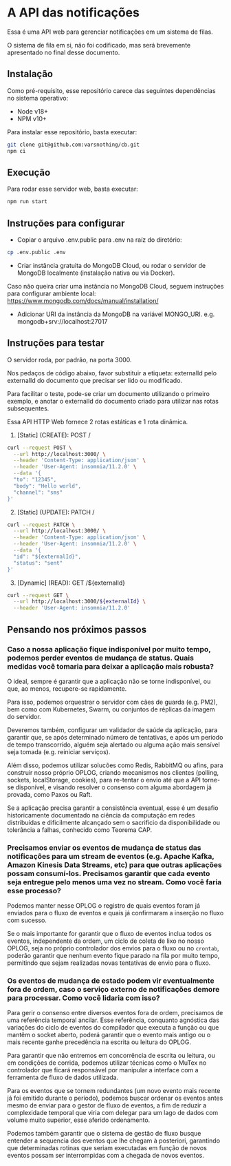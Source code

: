 # A API das notificações


Essa é uma API web para gerenciar notificações em um sistema de filas.

O sistema de fila em si, não foi codificado, mas será brevemente apresentado no final desse documento.

## Instalação

Como pré-requisito, esse repositório carece das seguintes dependências no sistema operativo:

- Node v18+
- NPM v10+

Para instalar esse repositório, basta executar:
```sh
git clone git@github.com:varsnothing/cb.git
npm ci
```

## Execução

Para rodar esse servidor web, basta executar:
```sh
npm run start
```


## Instruções para configurar

- Copiar o arquivo .env.public para .env na raíz do diretório:
```sh
cp .env.public .env
```

- Criar instância gratuita do MongoDB Cloud, ou rodar o servidor de MongoDB localmente (instalação nativa ou via Docker).

Caso não queira criar uma instância no MongoDB Cloud, seguem instruções para configurar ambiente local: https://www.mongodb.com/docs/manual/installation/


- Adicionar URI da instância da MongoDB na variável MONGO_URI.
e.g. mongodb+srv://localhost:27017


## Instruções para testar

O servidor roda, por padrão, na porta 3000.

Nos pedaços de código abaixo, favor substituir a etiqueta: externalId pelo externalId do documento que precisar ser lido ou modificado.

Para facilitar o teste, pode-se criar um documento utilizando o primeiro exemplo, e anotar o externalId do documento criado para utilizar nas rotas subsequentes.

Essa API HTTP Web fornece 2 rotas estáticas e 1 rota dinâmica.

1. [Static] (CREATE): POST /
```sh
curl --request POST \
  --url http://localhost:3000/ \
  --header 'Content-Type: application/json' \
  --header 'User-Agent: insomnia/11.2.0' \
  --data '{
  "to": "12345",
  "body": "Hello world",
  "channel": "sms"
}'
```

2. [Static] (UPDATE): PATCH /
```sh
curl --request PATCH \
  --url http://localhost:3000/ \
  --header 'Content-Type: application/json' \
  --header 'User-Agent: insomnia/11.2.0' \
  --data '{
  "id": "${externalId}",
  "status": "sent"
}'
```


3. [Dynamic] (READ): GET /${externalId}
```sh
curl --request GET \
  --url http://localhost:3000/${externalId} \
  --header 'User-Agent: insomnia/11.2.0'
```


## Pensando nos próximos passos

### Caso a nossa aplicação fique indisponível por muito tempo, podemos perder eventos de mudança de status. Quais medidas você tomaria para deixar a aplicação mais robusta?

O ideal, sempre é garantir que a aplicação não se torne indisponível, ou que, ao menos, recupere-se rapidamente.

Para isso, podemos orquestrar o servidor com cães de guarda (e.g. PM2), bem como com Kubernetes, Swarm, ou conjuntos de réplicas da imagem do servidor.

Deveremos também, configurar um validador de saúde da aplicação, para garantir que, se após determinado número de tentativas, e após um periodo de tempo transcorrido, alguém seja alertado ou alguma ação mais sensível seja tomada (e.g. reiniciar serviços).

Além disso, podemos utilizar solucões como Redis, RabbitMQ ou afins, para construir nosso próprio OPLOG, criando mecanismos nos clientes (polling, sockets, localStorage, cookies), para re-tentar o envio até que a API torne-se disponível, e visando resolver o consenso com alguma abordagem já provada, como Paxos ou Raft.

Se a aplicação precisa garantir a consistência eventual, esse é um desafio historicamente documentado na ciência da computação em redes distribuídas e dificilmente alcançado sem o sacrifício da disponibilidade ou tolerância a falhas, conhecido como Teorema CAP.

### Precisamos enviar os eventos de mudança de status das notificações para um stream de eventos (e.g. Apache Kafka, Amazon Kinesis Data Streams, etc) para que outras aplicações possam consumí-los. Precisamos garantir que cada evento seja entregue pelo menos uma vez no stream. Como você faria esse processo?

Podemos manter nesse OPLOG o registro de quais eventos foram já enviados para o fluxo de eventos e quais já confirmaram a inserção no fluxo com sucesso.

Se o mais importante for garantir que o fluxo de eventos inclua todos os eventos, independente da ordem, um ciclo de coleta de lixo no nosso OPLOG, seja no próprio controlador dos envios para o fluxo ou no `crontab`, poderão garantir que nenhum evento fique parado na fila por muito tempo, permitindo que sejam realizadas novas tentativas de envio para o fluxo.


### Os eventos de mudança de estado podem vir eventualmente fora de ordem, caso o serviço externo de notificações demore para processar. Como você lidaria com isso?

Para gerir o consenso entre diversos eventos fora de ordem, precisamos de uma referência temporal ancilar. Esse referência, conquanto agnóstica das variações do ciclo de eventos do compilador que executa a função ou que mantêm o socket aberto, poderá garantir que o evento mais antigo ou o mais recente ganhe precedência na escrita ou leitura do OPLOG.

Para garantir que não entremos em concorrência de escrita ou leitura, ou em condições de corrida, podemos utilizar técnicas como o MuTex no controlador que ficará responsável por manipular a interface com a ferramenta de fluxo de dados utilizada.

Para os eventos que se tornem redundantes (um novo evento mais recente já foi emitido durante o período), podemos buscar ordenar os eventos antes mesmo de enviar para o gestor de fluxo de eventos, a fim de reduzir a complexidade temporal que viria com delegar para um lago de dados com volume muito superior, esse aferido ordenamento.

Podemos também garantir que o sistema de gestão de fluxo busque entender a sequencia dos eventos que lhe chegam à posteriori, garantindo que determinadas rotinas que seriam executadas em função de novos eventos possam ser interrompidas com a chegada de novos eventos. 



